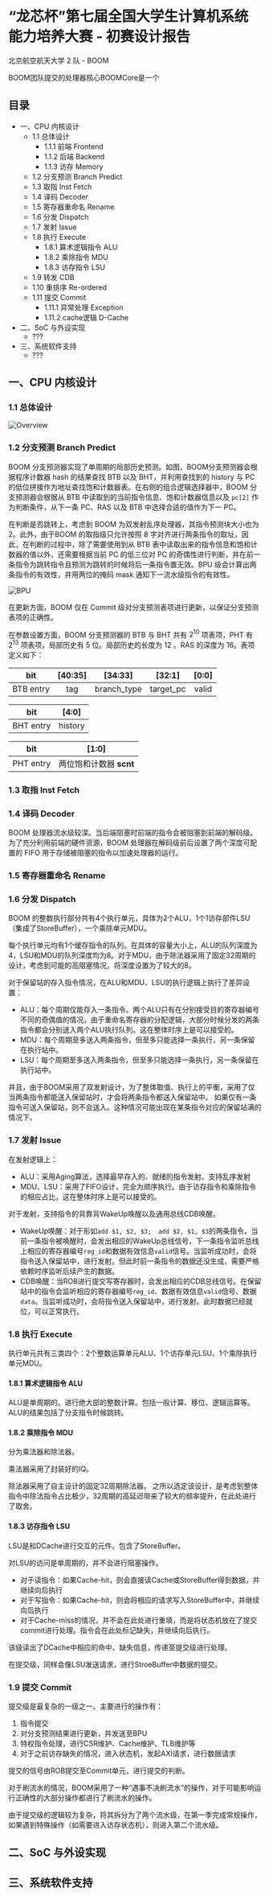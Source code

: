 # “龙芯杯”第七届全国大学生计算机系统能力培养大赛 - 初赛设计报告

北京航空航天大学 2 队 - BOOM

BOOM团队提交的处理器核心BOOMCore是一个

## 目录
- 一、CPU 内核设计
  - 1.1 总体设计
    - 1.1.1 前端 Frontend
    - 1.1.2 后端 Backend
    - 1.1.3 访存 Memory
  - 1.2 分支预测 Branch Predict
  - 1.3 取指 Inst Fetch
  - 1.4 译码 Decoder
  - 1.5 寄存器重命名 Rename
  - 1.6 分发 Dispatch
  - 1.7 发射 Issue
  - 1.8 执行 Execute
    - 1.8.1 算术逻辑指令 ALU
    - 1.8.2 乘除指令 MDU
    - 1.8.3 访存指令 LSU
  - 1.9 转发 CDB
  - 1.10 重排序 Re-ordered
  - 1.11 提交 Commit
    - 1.11.1 异常处理 Exception
    - 1.11.2 cache逻辑 D-Cache
- 二、SoC 与外设实现
  - ???
- 三、系统软件支持
  - ???

## 一、CPU 内核设计

### 1.1 总体设计

![Overview](images/Structure.png)

### 1.2 分支预测 Branch Predict

BOOM 分支预测器实现了单周期的局部历史预测。如图<!-- TODO: 图几？ -->，BOOM分支预测器会根据程序计数器 hash 的结果查找 BTB 以及 BHT，并利用查找到的 history 与 PC 的低位拼接作为地址查找饱和计数器表。在右侧的组合逻辑选择器中，BOOM 分支预测器会根据从 BTB 中读取到的当前指令信息、饱和计数器信息以及 `pc[2]` 作为判断条件，从下一条 PC、RAS 以及 BTB 中选择合适的值作为下一 PC。

在判断是否跳转上，考虑到 BOOM 为双发射乱序处理器，其指令预测块大小也为 2。此外，由于BOOM 的取指级只允许按照 8 字对齐进行两条指令的取址，因此，在判断的过程中，除了需要使用到从 BTB 表中读取出来的指令信息和饱和计数器的值以外，还需要根据当前 PC 的低三位对 PC 的奇偶性进行判断，并在前一条指令为跳转指令且预测为跳转的时候将后一条指令置无效。BPU 级会计算出两条指令的有效性，并用两位的掩码 mask 通知下一流水级指令的有效性。

![BPU](images/BPU.jpg)

在更新方面，BOOM <!--在 BPU中以及 Commit 级两个位置--> 仅在 Commit 级对分支预测表项进行更新，<!--优先级依次递增，保证分支预测器能够尽早得到准确信息-->以保证分支预测表项的正确性。

在参数设置方面，BOOM 分支预测器的 BTB 与 BHT 共有 $2^{10}$ 项表项，PHT 有 $2^{13}$ 项表项，局部历史有 5 位。局部历史的长度为 12 。RAS 的深度为 16。表项定义如下：

| bit | [40:35] | [34:33] | [32:1] | [0:0] |
| :---: | :---: | :---: | :---: | :---: |
| BTB entry | tag | branch_type | target_pc | valid |

| bit | [4:0] |
| :---: | :---: |
| BHT entry | history |

| bit | [1:0] |
| :---: | :---: |
| PHT entry | 两位饱和计数器 **scnt** |

### 1.3 取指 Inst Fetch

### 1.4 译码 Decoder

BOOM 处理器流水级较深。当后端阻塞时前端的指令会被阻塞到前端的解码级。为了充分利用前端的硬件资源，BOOM 处理器在解码级前后设置了两个深度可配置的 FIFO 用于存储被阻塞的指令以加速处理器的运行。

### 1.5 寄存器重命名 Rename

### 1.6 分发 Dispatch

BOOM 的整数执行部分共有4个执行单元，具体为2个ALU，1个1访存部件LSU（集成了StoreBuffer），一个乘除单元MDU。

每个执行单元均有1个缓存指令的队列。在具体的容量大小上，ALU的队列深度为4，LSU和MDU的队列深度均为8。对于MDU，由于除法器采用了固定32周期的设计，考虑到可能的高阻塞情况，将深度设置为了较大的8。

对于保留站的存入指令情况，在ALU和MDU、LSU的执行逻辑上执行了差异设置：
- ALU：每个周期仅能存入一条指令。两个ALU只有在分别接受目的寄存器编号不同的奇偶值的情况。由于重命名寄存器的分配逻辑，大部分时候分发的两条指令都会分别送入两个ALU执行队列。这在整体时序上是可以接受的。
- MDU：每个周期至多送入两条指令，但至多只能选择一条执行，另一条保留在执行站中。
- LSU：每个周期至多送入两条指令，但至多只能选择一条执行，另一条保留在执行站中。

并且，由于BOOM采用了双发射设计，为了整体取值、执行上的平衡，采用了仅当两条指令都能送入保留站时，才会将两条指令都送入保留站中。
如果仅有一条指令可送入保留站，则不会送入。这种情况可能出现在某条指令对应的保留站满的情况下。

### 1.7 发射 Issue

在发射逻辑上：
- ALU：采用Aging算法，选择最早存入的、就绪的指令发射。支持乱序发射
- MDU、LSU：采用了FIFO设计，完全为顺序执行。由于访存指令和乘除指令的相应占比，这在整体时序上是可以接受的。

对于发射，支持指令的背靠背WakeUp唤醒以及通用总线CDB唤醒。
- WakeUp唤醒：对于形如`add $1, $2, $3;  add $2, $1, $3`的两条指令，当前一条指令被唤醒时，会发出相应的WakeUp总线信号，下一条指令监听总线上相应的寄存器编号`reg_id`和数据有效信息`valid`信号。当监听成功时，会将指令送入保留站中，进行发射。但此时前一条指令的数据还没生成，需要严格依赖时序监听后续产生的数据。
- CDB唤醒：当ROB进行提交写寄存器时，会发出相应的CDB总线信号。在保留站中的指令会监听相应的寄存器编号`reg_id`、数据有效信息`valid`信号、数据`data`。当监听成功时，会将指令送入保留站中，进行发射。此时数据已经就位，可以正常执行。

### 1.8 执行 Execute

执行单元共有三类四个：2个整数运算单元ALU、1个访存单元LSU、1个乘除执行单元MDU。

#### 1.8.1 算术逻辑指令 ALU

ALU是单周期的。进行绝大部的整数计算。包括一般计算、移位、逻辑运算等。ALU的结果包括了分支指令时候跳转。

#### 1.8.2 乘除指令 MDU

分为乘法器和除法器。

乘法器采用了封装好的IQ。

除法器采用了自主设计的固定32周期除法器。
之所以选定该设计，是考虑到整体指令中除法指令占比极少，32周期的高延迟带来了较大的频率提升，在此处进行了取舍。

#### 1.8.3 访存指令 LSU

LSU是和DCache进行交互的元件。包含了StoreBuffer。

对LSU的访问是单周期的，并不会进行阻塞操作。
- 对于读指令：如果Cache-hit，则会直接读Cache或StoreBuffer得到数据，并继续向后执行
- 对于写指令：如果Cache-hit，则会将相应的请求写入StoreBuffer中，并继续向后执行
- 对于Cache-miss的情况，并不会在此处进行重填，而是将状态机放在了提交commit进行处理。指令会在此处标记缺失，并继续向后执行。

该级读出了DCache中相应的命中、缺失信息，传递至提交级进行处理。

在提交级，同样会像LSU发送请求，进行StroeBuffer中数据的提交。

### 1.9 提交 Commit

提交级是最复杂的一级之一。主要进行的操作有：
1. 指令提交
2. 对分支预测结果进行更新，并发送至BPU
3. 特权指令处理，进行CSR维护、Cache维护、TLB维护等
4. 对于之前访存缺失的情况，进入状态机，发起AXI请求，进行数据请求

提交的信号由ROB提交至Commit单元，进行提交的判断。

对于刷流水的情况，BOOM采用了一种“遇事不决刷流水”的操作，对于可能影响运行正确性的大部分操作都进行了刷流水的操作。

由于提交级的逻辑较为复杂，将其拆分为了两个流水级，在第一季完成常规操作，如果遇到特殊操作（如需要进入访存状态机），则进入第二个流水级。

## 二、SoC 与外设实现





## 三、系统软件支持







